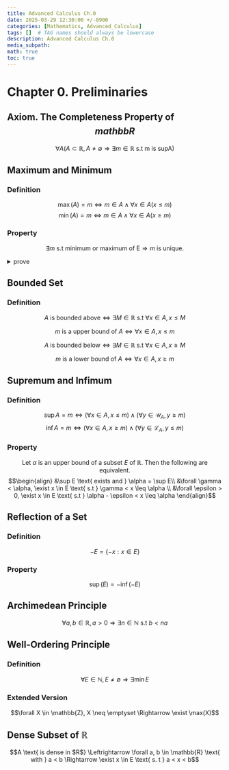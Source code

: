 ```yaml
---
title: Advanced Calculus Ch.0
date: 2025-03-29 12:30:00 +/-0900
categories: [Mathematics, Advanced_Calculus]
tags: []  # TAG names should always be lowercase
description: Advanced Calculus Ch.0
media_subpath: 
math: true
toc: true
---
```

# **Chapter 0. Preliminaries**

## **Axiom. The Completeness Property of $$mathbb{R}$$**
$$\forall A (A \subset \mathbb{R}, A \neq \emptyset \Rightarrow \exists m \in \mathbb{R} \text{ s.t $$m$$ is $$ supA$$})$$

## **Maximum and Minimum**
### **Definition**
$$\max (A) = m \Leftrightarrow m \in A \wedge \forall x \in A(x \leq m)$$
$$\min (A) = m \Leftrightarrow m \in A \wedge \forall x \in A(x \geq m)$$

### **Property**
$$\exists m \text{ s.t minimum or maximum of E} \Rightarrow m \text{ is unique.}$$

<details>
<summary> prove </summary>

$$\text{Let $E$ is nonempty subset of $\mathbb{R}$, }$$
</details>


## **Bounded Set**
### **Definition**
$$A \text{ is bounded above} \Leftrightarrow \exists M \in \mathbb{R} \text{ s.t } \forall x \in A, x \leq M$$

$$m \text{ is a upper bound of } A \Leftrightarrow \forall x \in A, x \leq m$$

$$A \text{ is bounded below} \Leftrightarrow \exists M \in \mathbb{R} \text{ s.t } \forall x \in A, x \geq M$$

$$m \text{ is a lower bound of } A \Leftrightarrow \forall x \in A, x \geq m$$

## **Supremum and Infimum**
### **Definition**
$$\sup A = m \Leftrightarrow (\forall x \in A, x \leq m) \wedge (\forall y \in \mathcal{U}_A, y \geq m) $$
$$\inf A = m \Leftrightarrow (\forall x \in A, x \geq m) \wedge (\forall y \in \mathcal{L}_A, y \leq m) $$

### **Property**
$$\text{Let $\alpha$ is an upper bound of a subset $E$ of $\mathbb{R}$. Then the following are equivalent. }$$
$$\begin{align}
&\sup E \text{ exists and } \alpha = \sup E\\
&\forall \gamma < \alpha, \exist x \in E \text{ s.t } \gamma < x \leq \alpha \\
&\forall \epsilon > 0, \exist x \in E \text{ s.t } \alpha - \epsilon < x \leq \alpha
\end{align}$$

## **Reflection of a Set**
### **Definition**
$$-E = \{-x : x \in E\}$$

### **Property**
$$ \sup (E) = -\inf(-E)$$

## **Archimedean Principle**
$$\forall a, b \in \mathbb{R}, a > 0\Rightarrow \exists n \in \mathbb{N} \text{ s.t } b < na$$

## **Well-Ordering Principle**
### **Definition**
$$\forall E \in \mathbb{N}, E \neq \emptyset \Rightarrow \exists \min E$$

### **Extended Version**
$$\forall X \in \mathbb{Z}, X \neq \emptyset \Rightarrow \exist \max(X)$$

## **Dense Subset of $\mathbb{R}$**
$$A \text{ is dense in $R$} \Leftrightarrow \forall a, b \in \mathbb{R} \text{ with } a < b \Rightarrow \exist x \in E \text{ s. t } a < x < b$$
